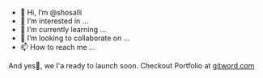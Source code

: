 - 👋 Hi, I’m @shosalli
- 👀 I’m interested in ...
- 🌱 I’m currently learning ...
- 💞️ I’m looking to collaborate on ...
- 📫 How to reach me ...

<!---
shosalli/shosalli is a ✨ special ✨ repository because its `README.md` (this file) appears on your GitHub profile.
You can click the Preview link to take a look at your changes.
--->
And yes<span id="bigtext">🚀</span>, we I'a ready to launch soon.
Checkout Portfolio at [gitword.com](https://gitword.com)

   <script>
    $('#bigtext').bigtext();
    </script>

